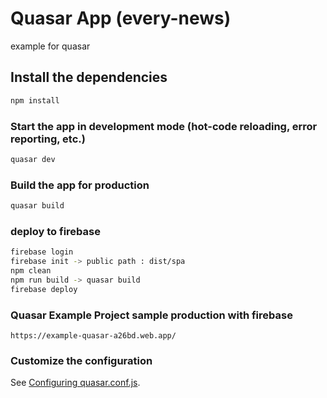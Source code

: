 # Quasar App (every-news)

example for quasar

## Install the dependencies
```bash
npm install
```

### Start the app in development mode (hot-code reloading, error reporting, etc.)
```bash
quasar dev
```


### Build the app for production
```bash
quasar build
```

### deploy to firebase
```bash
firebase login
firebase init -> public path : dist/spa
npm clean
npm run build -> quasar build
firebase deploy
```

### Quasar Example Project sample production with firebase
```
https://example-quasar-a26bd.web.app/
```

### Customize the configuration
See [Configuring quasar.conf.js](https://v1.quasar.dev/quasar-cli/quasar-conf-js).
